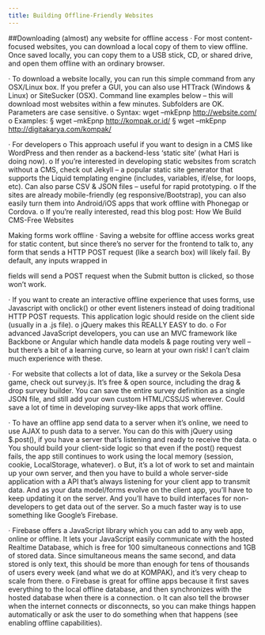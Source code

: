```yaml
---
title: Building Offline-Friendly Websites
---
```


##Downloading (almost) any website for offline access
·         For most content-focused websites, you can download a local copy of them to view offline. Once saved locally, you can copy them to a USB stick, CD, or shared drive, and open them offline with an ordinary browser.

·         To download a website locally, you can run this simple command from any OSX/Linux box. If you prefer a GUI, you can also use HTTrack (Windows & Linux) or SiteSucker (OSX). Command line examples below – this will download most websites within a few minutes. Subfolders are OK. Parameters are case sensitive.
o   Syntax: wget –mkEpnp http://website.com/
o   Examples:
§  wget –mkEpnp http://kompak.or.id/
§  wget –mkEpnp http://digitakarya.com/kompak/

·         For developers
o   This approach useful if you want to design in a CMS like WordPress and then render as a backend-less ‘static site’ (what Hari is doing now).
o   If you’re interested in developing static websites from scratch without a CMS, check out Jekyll – a popular static site generator that supports the Liquid templating engine (includes, variables, if/else, for loops, etc). Can also parse CSV & JSON files – useful for rapid prototyping.
o   If the sites are already mobile-friendly (eg responsive/Bootstrap), you can also easily turn them into Android/iOS apps that work offline with Phonegap or Cordova.
o   If you’re really interested, read this blog post: How We Build CMS-Free Websites
 
 
Making forms work offline
·         Saving a website for offline access works great for static content, but since there’s no server for the frontend to talk to, any form that sends a HTTP POST request (like a search box) will likely fail. By default, any inputs wrapped in <form></form> fields will send a POST request when the Submit button is clicked, so those won’t work.
 
·         If you want to create an interactive offline experience that uses forms, use Javascript with onclick() or other event listeners instead of doing traditional HTTP POST requests. This application logic should reside on the client side (usually in a .js file).
o   jQuery makes this REALLY EASY to do.
o   For advanced JavaScript developers, you can use an MVC framework like Backbone or Angular which handle data models & page routing very well – but there’s a bit of a learning curve, so learn at your own risk! I can’t claim much experience with these.

·         For website that collects a lot of data, like a survey or the Sekola Desa game, check out survey.js. It’s free & open source, including the drag & drop survey builder. You can save the entire survey definition as a single JSON file, and still add your own custom HTML/CSS/JS wherever. Could save a lot of time in developing survey-like apps that work offline.

·         To have an offline app send data to a server when it’s online, we need to use AJAX to push data to a server. You can do this with jQuery using $.post(), if you have a server that’s listening and ready to receive the data.
o   You should build your client-side logic so that even if the post() request fails, the app still continues to work using the local memory (session, cookie, LocalStorage, whatever).
o   But, it’s a lot of work to set and maintain up your own server, and then you have to build a whole server-side application with a API that’s always listening for your client app to transmit data. And as your data model/forms evolve on the client app, you’ll have to keep updating it on the server. And you’ll have to build interfaces for non-developers to get data out of the server. So a much faster way is to use something like Google’s Firebase.

·         Firebase offers a JavaScript library which you can add to any web app, online or offline. It lets your JavaScript easily communicate with the hosted Realtime Database, which is free for 100 simultaneous connections and 1GB of stored data. Since simultaneous means the same second, and data stored is only text, this should be more than enough for tens of thousands of users every week (and what we do at KOMPAK), and it’s very cheap to scale from there.
o   Firebase is great for offline apps because it first saves everything to the local offline database, and then synchronizes with the hosted database when there is a connection.
o   It can also tell the browser when the internet connects or disconnects, so you can make things happen automatically or ask the user to do something when that happens (see enabling offline capabilities).